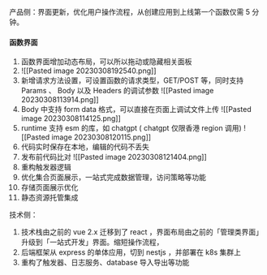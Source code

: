 产品侧：界面更新，优化用户操作流程，从创建应用到上线第一个函数仅需 5 分钟。

#### 函数界面
1. 函数界面增加动态布局，可以所以拖动或隐藏相关面板
2. ![[Pasted image 20230308192540.png]]
3. 新增请求方法设置，可设置函数的请求类型，GET/POST 等，同时支持 Params 、 Body 以及 Headers 的调试参数
![[Pasted image 20230308113914.png]]
4. Body 中支持 form data 格式，可以直接在页面上调试文件上传
![[Pasted image 20230308114125.png]]
5. runtime 支持 esm 的库，如 chatgpt ( chatgpt 仅限香港 region 调用)
![[Pasted image 20230308120115.png]]
6. 代码实时保存在本地，编辑的代码不丢失
7. 发布前代码比对
![[Pasted image 20230308121404.png]]
8. 重构触发器逻辑
9. 优化集合页面展示，一站式完成数据管理，访问策略等功能
10. 存储页面展示优化
11. 静态资源托管集成


技术侧：
1. 技术栈由之前的 vue 2.x 迁移到了 react ，界面布局由之前的「管理类界面」升级到「一站式开发」界面。缩短操作流程，
2. 后端框架从 express 的单体应用，切到 nestjs ，并部署在 k8s 集群上
3. 重构了触发器、日志服务、database 导入导出等功能